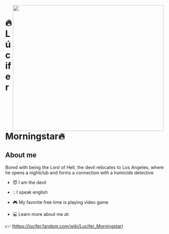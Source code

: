 

<!--
### Hi there 👋
**guilhermemorningstar/guilhermemorningstar** is a ✨ _special_ ✨ repository because its `README.md` (this file) appears on your GitHub profile.

Here are some ideas to get you started:

- 🔭 I’m currently working on ...
- 🌱 I’m currently learning ...
- 👯 I’m looking to collaborate on ...
- 🤔 I’m looking for help with ...
- 💬 Ask me about ...
- 📫 How to reach me: ...
- 😄 Pronouns: ...
- ⚡ Fun fact: ...
-->
<img width="480px" height="400px" align="right" src="https://www.minhaserie.com.br/uploads/editor_pictures/000/061/936/content_pic.jpg"/>

# 🔥Lúcifer Morningstar🔥

## About me

<p align="justify">
Bored with being the Lord of Hell, the devil relocates to Los Angeles, where he opens a nightclub and forms a connection with a homicide detective 
</p>

- :smiling_imp: I am the devil

- :: I speak english

- :video_game: My favorite free time is playing video game

- 💻 Learn more about me at: 

:point_right: (https://lucifer.fandom.com/wiki/Lucifer_Morningstar)

